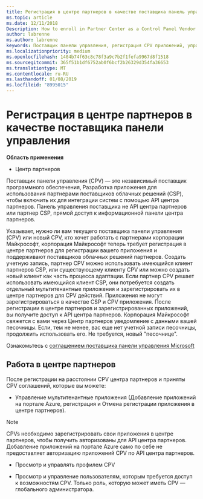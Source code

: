 ```yaml
---
title: Регистрация в центре партнеров в качестве поставщика панель управления | Центр партнеров
ms.topic: article
ms.date: 12/11/2018
Description: How to enroll in Partner Center as a Control Panel Vendor
author: labrenne
ms.author: labrenne
keywords: Поставщик панели управления, регистрация CPV приложений, управление приложениями CPV
ms.localizationpriority: medium
ms.openlocfilehash: 1404b74f63c8c78f3a9c7b2f1fefa9967d8f1518
ms.sourcegitcommit: 365f51b1df6752ab0f6bcf2b26329d354fa36653
ms.translationtype: MT
ms.contentlocale: ru-RU
ms.lasthandoff: 01/08/2019
ms.locfileid: "8995015"
---
```

# <a name="enroll-in-partner-center-as-a-control-panel-vendor"></a>Регистрация в центре партнеров в качестве поставщика панели управления

**Область применения**

- Центр партнеров

Поставщик панели управления (CPV) — это независимый поставщик программного обеспечения, Разработка приложения для использования партнерами поставщиков облачных решений (CSP), чтобы включить их для интеграции систем с помощью API центра партнеров. Панель управления поставщика не API центра партнеров или партнер CSP, прямой доступ к информационной панели центра партнеров.

Указывает, нужно ли вам текущего поставщика панели управления (CPV) или новый CPV, кто хочет работать с партнерами корпорации Майкрософт, корпорация Майкрософт теперь требует регистрация в центре партнеров для регистрации вашего приложения и поддерживают поставщиков облачных решений партнеров. Создать учетную запись, партнер CPV можно использовать имеющийся клиент партнеров CSP, или существующему клиенту CPV или можно создать новый клиент как часть процесса адаптации. Если партнер CPV решает использовать имеющийся клиент CSP, они потребуется создать отдельный мультитенантные приложения и зарегистрировать их в центре партнеров для CPV действий. Приложения не могут зарегистрироваться в качестве CSP и CPV приложения. После регистрации в центре партнеров и зарегистрированных приложений, вы получите доступ к API центра партнеров.  Корпорация Майкрософт свяжется с вами через Центр партнеров уведомление с данными вашей песочницы. Если, тем не менее, вас еще нет учетной записи песочницы, продолжить использовать его. Не требуется, новый "песочнице".   

Ознакомьтесь с [соглашением поставщика панели управления Microsoft](https://go.microsoft.com/fwlink/?linkid=2055198)


## <a name="working-in-partner-center"></a>Работа в центре партнеров
После регистрации на расстоянии CPV центра партнеров и приняты CPV соглашений, которые вы можете:

- Управление мультитенантные приложения (Добавление приложений на портале Azure, регистрация и Отмена регистрации приложения в центре партнеров).

>[!Note] 
>CPVs необходимо зарегистрировать свои приложения в центре партнеров, чтобы получить авторизованы для API центра партнеров. Добавление приложений на портале Azure само по себе не предоставляет авторизацию приложений CPV по API центра партнеров. 

- Просмотр и управлять профилем CPV 

- Просмотр и управление пользователям, которым требуется доступ к возможностям CPV. Только роль, которую может иметь CPV — глобального администратора.


